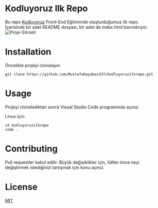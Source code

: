 # Kodluyoruz Ilk Repo

Bu repo [Kodluyoruz](https://www.kodluyoruz.org/) Front-End Eğitiminde oluşturduğumuz ilk repo. İçerisinde bir adet README dosyası, bir adet de index.html barındırıyor.
![Proje Görseli](https://user-images.githubusercontent.com/121750120/210174312-97290715-1923-4046-8f62-38f9dd295291.png)

# Installation

Öncelikle projeyi clonelayın.
```
git clone https://github.com/MustafaKayabas337/kodluyoruzilkrepo.git
```
# Usage

Projeyi cloneladıktan sonra Visual Studio Code programında açınız.

Linux için:
```
cd kodluyoruzilkrepo
code .
```

# Contributing

Pull requestler kabul edilir. Büyük değişiklikler için, lütfen önce neyi değiştirmek istediğinizi tartışmak için konu açınız.

# License

[MIT](https://github.com/MustafaKayabas337/kodluyoruzilkrepo/blob/main/LICENSE)